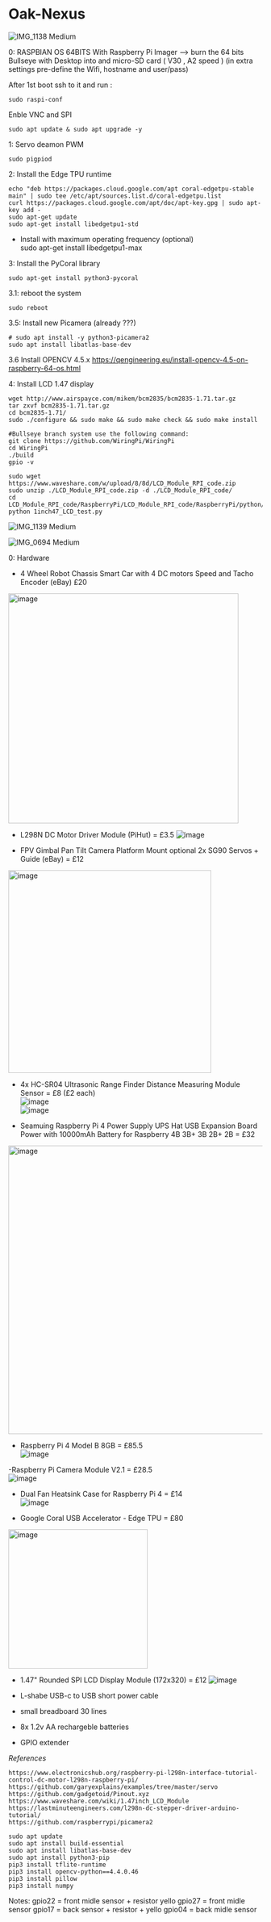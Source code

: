 # Oak-Nexus
  
![IMG_1138 Medium](https://user-images.githubusercontent.com/41960992/192067053-c70deedc-36ae-4e50-a165-0ba0c17e565a.jpeg)  

0: RASPBIAN OS 64BITS
   With Raspberry Pi Imager --> burn the 64 bits Bullseye with Desktop into and micro-SD card ( V30 , A2 speed )
  (in extra settings pre-define the Wifi, hostname and user/pass)
      
   After 1st boot ssh to it and run :  
   
    sudo raspi-conf
  
  Enble VNC and SPI
  
    sudo apt update & sudo apt upgrade -y
    
1: Servo deamon PWM
  
    sudo pigpiod

2: Install the Edge TPU runtime

    echo "deb https://packages.cloud.google.com/apt coral-edgetpu-stable main" | sudo tee /etc/apt/sources.list.d/coral-edgetpu.list
    curl https://packages.cloud.google.com/apt/doc/apt-key.gpg | sudo apt-key add -
    sudo apt-get update
    sudo apt-get install libedgetpu1-std
  
* Install with maximum operating frequency (optional)  
    sudo apt-get install libedgetpu1-max
  
3: Install the PyCoral library  
  
    sudo apt-get install python3-pycoral

3.1: reboot the system

    sudo reboot

3.5: Install new Picamera (already ???)

    # sudo apt install -y python3-picamera2
    sudo apt install libatlas-base-dev
    
3.6 Install OPENCV 4.5.x 
    https://qengineering.eu/install-opencv-4.5-on-raspberry-64-os.html
    

4: Install LCD 1.47 display  
  
    wget http://www.airspayce.com/mikem/bcm2835/bcm2835-1.71.tar.gz
    tar zxvf bcm2835-1.71.tar.gz 
    cd bcm2835-1.71/
    sudo ./configure && sudo make && sudo make check && sudo make install

    #Bullseye branch system use the following command:
    git clone https://github.com/WiringPi/WiringPi
    cd WiringPi
    ./build
    gpio -v
    
    sudo wget https://www.waveshare.com/w/upload/8/8d/LCD_Module_RPI_code.zip
    sudo unzip ./LCD_Module_RPI_code.zip -d ./LCD_Module_RPI_code/
    cd LCD_Module_RPI_code/RaspberryPi/LCD_Module_RPI_code/RaspberryPi/python/example
    python 1inch47_LCD_test.py 

![IMG_1139 Medium](https://user-images.githubusercontent.com/41960992/192067059-17f529b8-6a2c-44ea-bc89-8f842d3518eb.jpeg)
  
![IMG_0694 Medium](https://user-images.githubusercontent.com/41960992/192067065-fd887765-edf2-44ca-98a8-872a1a8f63c8.jpeg)

0: Hardware

  - 4 Wheel Robot Chassis Smart Car with 4 DC motors Speed and Tacho Encoder  (eBay)  £20
  <img width="456" alt="image" src="https://user-images.githubusercontent.com/41960992/194170707-3ea1bfbf-7d53-4876-9df2-3adab031e023.png">
  
  - L298N DC Motor Driver Module (PiHut)  = £3.5
![image](https://user-images.githubusercontent.com/41960992/194168423-119747a6-4b3d-4f79-aad2-e248a6547235.png)
  
   - FPV Gimbal Pan Tilt Camera Platform Mount optional 2x SG90 Servos + Guide (eBay) = £12  
   <img width="402" alt="image" src="https://user-images.githubusercontent.com/41960992/194170061-a07206d8-397b-451c-b312-14c2a46a2a4e.png">
   
   - 4x HC-SR04 Ultrasonic Range Finder Distance Measuring Module Sensor = £8 (£2 each)  
  ![image](https://user-images.githubusercontent.com/41960992/194171275-1be89dd5-60c4-4521-95e9-d9f91c9dfd28.png)  
  ![image](https://user-images.githubusercontent.com/41960992/204357137-17399c31-b03b-4ca3-b0e7-ba7444e5c144.png)
   
   - Seamuing Raspberry Pi 4 Power Supply UPS Hat USB Expansion Board Power with 10000mAh Battery for Raspberry 4B 3B+ 3B 2B+ 2B = £32  
   <img width="572" alt="image" src="https://user-images.githubusercontent.com/41960992/194173704-0d94bd89-fa95-467e-a2da-653993637650.png">  
   
   - Raspberry Pi 4 Model B 8GB = £85.5  
   ![image](https://user-images.githubusercontent.com/41960992/194174738-5821bd6a-0977-4d84-863e-572c130acf5b.png)

   -Raspberry Pi Camera Module V2.1 = £28.5  
   ![image](https://user-images.githubusercontent.com/41960992/194174114-b8d20fe0-fad8-46fb-9b25-8bf07ce3d97f.png)

   - Dual Fan Heatsink Case for Raspberry Pi 4 = £14  
   ![image](https://user-images.githubusercontent.com/41960992/194181285-f81cedf6-155c-436f-a5bd-6b2ae65b789e.png)

   - Google Coral USB Accelerator - Edge TPU = £80  
   <img width="276" alt="image" src="https://user-images.githubusercontent.com/41960992/194181510-7f9a89f0-42ef-49b6-88b8-14ccb76040b0.png">
  
   - 1.47" Rounded SPI LCD Display Module (172x320) = £12
   ![image](https://user-images.githubusercontent.com/41960992/194182305-4b4b8869-b018-4d42-9cb4-4ad8756fcb99.png)

   - L-shabe USB-c to USB short power cable
   - small breadboard 30 lines
   - 8x 1.2v AA rechargeble batteries
   - GPIO extender
  
*References*
  
    https://www.electronicshub.org/raspberry-pi-l298n-interface-tutorial-control-dc-motor-l298n-raspberry-pi/
    https://github.com/garyexplains/examples/tree/master/servo
    https://github.com/gadgetoid/Pinout.xyz
    https://www.waveshare.com/wiki/1.47inch_LCD_Module
    https://lastminuteengineers.com/l298n-dc-stepper-driver-arduino-tutorial/
    https://github.com/raspberrypi/picamera2
  
    sudo apt update
    sudo apt install build-essential
    sudo apt install libatlas-base-dev
    sudo apt install python3-pip
    pip3 install tflite-runtime
    pip3 install opencv-python==4.4.0.46
    pip3 install pillow
    pip3 install numpy

Notes: 
gpio22 = front midle sensor + resistor yello
gpio27 = front midle sensor
gpio17 = back sensor + resistor + yello
gpio04 = back midle sensor
